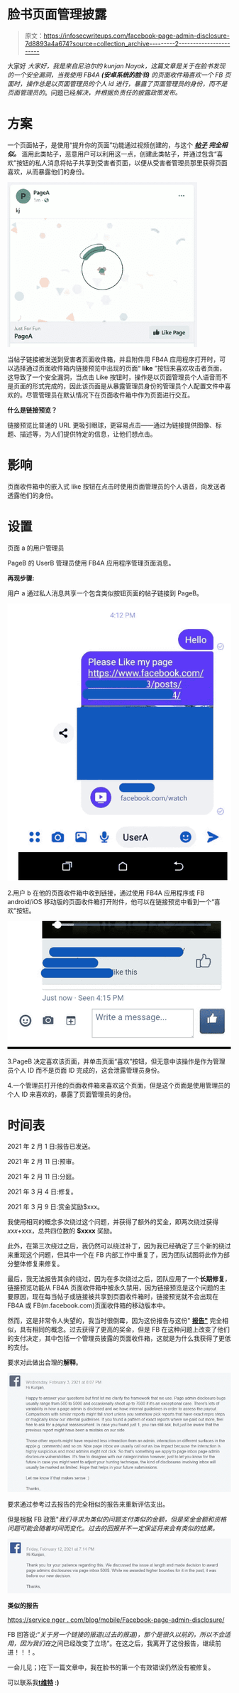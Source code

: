 # 脸书页面管理披露

> 原文：<https://infosecwriteups.com/facebook-page-admin-disclosure-7d8893a4a674?source=collection_archive---------2----------------------->

大家好 *大家好，我是来自尼泊尔的 kunjan Nayak，这篇文章是关于在脸书发现的一个安全漏洞，当我使用 FB4A* ***(安卓系统的脸书)*** *的页面收件箱喜欢一个 FB 页面时，操作总是以页面管理员的个人 id 进行，暴露了页面管理员的身份，而不是页面管理员的*。问题已经*解决，并根据负责任的披露政策发布。*

# 方案

一个页面帖子，是使用“提升你的页面”功能通过视频创建的，与这个 [***帖子***](https://www.facebook.com/119405895873/posts/10158670033715874/) ***完全相似。*** 滥用此类帖子，恶意用户可以利用这一点，创建此类帖子，并通过包含“喜欢”按钮的私人消息将帖子共享到受害者页面，以便从受害者管理员那里获得页面喜欢，从而暴露他们的身份。

![](img/e534e6690c223baceb4552fb6b3cb57f.png)

当帖子链接被发送到受害者页面收件箱，并且附件用 FB4A 应用程序打开时，可以选择通过页面收件箱内链接预览中出现的页面“ **like** ”按钮来喜欢攻击者页面，这导致了一个安全漏洞，当点击 Like 按钮时，操作是以页面管理员个人语音而不是页面的形式完成的，因此该页面是从暴露管理员身份的管理员个人配置文件中喜欢的。尽管管理员在默认情况下在页面收件箱中作为页面进行交互。

**什么是链接预览？**

链接预览比普通的 URL 更吸引眼球，更容易点击——通过为链接提供图像、标题、描述等，为人们提供特定的信息，让他们想点击。

# 影响

页面收件箱中的嵌入式 like 按钮在点击时使用页面管理员的个人语音，向发送者透露他们的身份。

设置
===
页面 a 的用户管理员

PageB 的 UserB 管理员使用 FB4A 应用程序管理页面消息。

**再现步骤:**

用户 a 通过私人消息共享一个包含类似按钮页面的帖子链接到 PageB。

![](img/2d02b9ba7cf9e3275370b24ccdfa90c3.png)

2.用户 b 在他的页面收件箱中收到链接，通过使用 FB4A 应用程序或 FB android/iOS 移动版的页面收件箱打开附件，他可以在链接预览中看到一个“喜欢”按钮。

![](img/2c7201cfa49a91504fb155d537265fcb.png)

3.PageB 决定喜欢该页面，并单击页面“喜欢”按钮，但无意中该操作是作为管理员个人 ID 而不是页面 ID 完成的，这会泄露管理员身份。

4.一个管理员打开他的页面收件箱来喜欢这个页面，但是这个页面是使用管理员的个人 ID 来喜欢的，暴露了页面管理员的身份。

# 时间表

2021 年 2 月 1 日:报告已发送。

2021 年 2 月 11 日:预审。

2021 年 2 月 11 日:分庭。

2021 年 3 月 4 日:修复。

2021 年 3 月 9 日:赏金奖励$xxx。

我使用相同的概念多次绕过这个问题，并获得了额外的奖金，即两次绕过获得$xxx +$xxx，总共四位数的 **$xxxx** 奖励。

此外，在第三次绕过之后，我仍然可以绕过补丁，因为我已经确定了三个新的绕过来重现这个问题，但其中一个在 FB 内部工作中重复了，因为团队试图将此作为部分整体修复来修复。

最后，我无法报告其余的绕过，因为在多次绕过之后，团队应用了一个**长期修复**，链接预览功能从 FB4A 页面收件箱中被永久禁用，因为链接预览是这个问题的主要原因，现在每当帖子或链接被共享到页面收件箱时，链接预览就不会出现在 FB4A 或 FB(m.facebook.com)页面收件箱的移动版本中。

然而，这是非常令人失望的，我当时很倒霉，因为这份报告与这份" [**报告"**](https://servicenger.com/blog/mobile/facebook-page-admin-disclosure/) 完全相似，具有相同的概念。过去获得了更高的奖金，但是 FB 在这种问题上改变了他们的支付决定，其中包括一个管理员披露的页面收件箱，这就是为什么我获得了更低的支付。

要求对此做出合理的**解释**。

![](img/355c172a5d565b09927ea84bf525688a.png)

要求通过参考过去报告的完全相似的报告来重新评估支出。

但是根据 FB 政策"*我们寻求为类似的问题支付类似的金额，但是奖金金额和资格问题可能会随着时间而变化。过去的回报并不一定保证将来会有类似的结果。*

![](img/9fddb61bdc21f5b0760f59339c4d89de.png)

**类似的报告**

[https://service nger . com/blog/mobile/Facebook-page-admin-disclosure/](https://servicenger.com/blog/mobile/facebook-page-admin-disclosure/)

FB 回答说:“*关于另一个链接的报道(*过去的报道*)，那个是很久以前的，所以不会适用，因为我们在*之间已经改变了立场”。在这之后，我离开了这份报告，继续前进！！！。

一会儿见；)在下一篇文章中，我在脸书的第一个有效错误仍然没有被修复。

可以联系我[](https://www.facebook.com/kunjan.nayak.1)****[t**维特**](https://twitter.com/kunjannayak5) **:)******